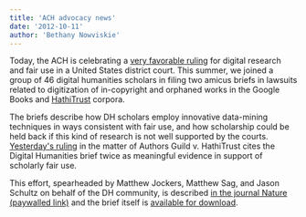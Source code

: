 ```yaml
---
title: 'ACH advocacy news'
date: '2012-10-11'
author: 'Bethany Nowviskie'
---
```

Today, the ACH is celebrating a [very favorable ruling](http://arstechnica.com/tech-policy/2012/10/court-rules-book-scanning-is-fair-use-suggesting-google-books-victory/) for digital research and fair use in a United States district court. This summer, we joined a group of 46 digital humanities scholars in filing two amicus briefs in lawsuits related to digitization of in-copyright and orphaned works in the Google Books and [HathiTrust](http://www.hathitrust.org/) corpora.

The briefs describe how DH scholars employ innovative data-mining techniques in ways consistent with fair use, and how scholarship could be held back if this kind of research is not well supported by the courts. [Yesterday's ruling](http://www.scribd.com/doc/109647049/HathiTrust-Opinion) in the matter of Authors Guild v. HathiTrust cites the Digital Humanities brief twice as meaningful evidence in support of scholarly fair use.

This effort, spearheaded by Matthew Jockers, Matthew Sag, and Jason Schultz on behalf of the DH community, is described [in the journal Nature (paywalled link)](http://www.nature.com/nature/journal/v490/n7418/full/490029a.html) and the brief itself is [available for download](http://papers.ssrn.com/sol3/papers.cfm?abstract_id=2102542).